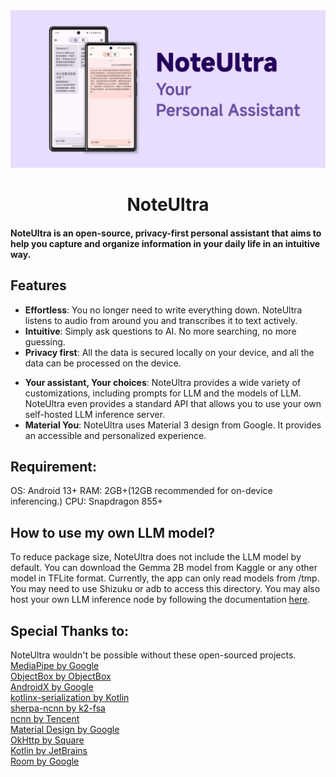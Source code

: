 <div align=center>
<img alt="NoteUltra screenshot" src="screenshots/overview.png" />

# NoteUltra
</div>

#### NoteUltra is an open-source, privacy-first personal assistant that aims to help you capture and organize information in your daily life in an intuitive way.

## Features
* **Effortless**: You no longer need to write everything down. NoteUltra listens to audio from around you and transcribes it to text actively.  
* **Intuitive**: Simply ask questions to AI. No more searching, no more guessing.  
* **Privacy first**: All the data is secured locally on your device, and all the data can be processed on the device.  
- **Your assistant, Your choices**: NoteUltra provides a wide variety of customizations, including prompts for LLM and the models of LLM. NoteUltra even provides a standard API that allows you to use your own self-hosted LLM inference server.  
- **Material You**: NoteUltra uses Material 3 design from Google. It provides an accessible and personalized experience.

## Requirement:
OS: Android 13+
RAM: 2GB+(12GB recommended for on-device inferencing.)
CPU: Snapdragon 855+

## How to use my own LLM model?
To reduce package size, NoteUltra does not include the LLM model by default. You can download the Gemma 2B model from Kaggle or any other model in TFLite format. Currently, the app can only read models from /tmp. You may need to use Shizuku or adb to access this directory. 
You may also host your own LLM inference node by following the documentation [here](https://github.com/PL7963/NoteUltra/wiki/Remote-Inference-server).

## Special Thanks to: 
NoteUltra wouldn't be possible without these open-sourced projects.  
[MediaPipe by Google](https://github.com/google-ai-edge/mediapipe)  
[ObjectBox by ObjectBox](https://github.com/objectbox/objectbox-java)   
[AndroidX by Google](https://github.com/androidx/androidx)  
[kotlinx-serialization by Kotlin](https://github.com/Kotlin/kotlinx.serialization)  
[sherpa-ncnn by k2-fsa](https://github.com/k2-fsa/sherpa-ncnn)  
[ncnn by Tencent](https://github.com/tencent/ncnn)  
[Material Design by Google](https://m3.material.io/)  
[OkHttp by Square](https://github.com/square/okhttp)  
[Kotlin by JetBrains](https://kotlinlang.org/)  
[Room by Google](https://github.com/androidx-releases/room/releases)
